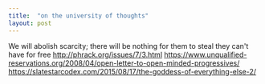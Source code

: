 ```yaml
---
title:  "on the university of thoughts"
layout: post
---
```

 
 
 
 
 We will abolish scarcity; there will be nothing for them to steal they can't have for free   http://phrack.org/issues/7/3.html    https://www.unqualified-reservations.org/2008/04/open-letter-to-open-minded-progressives/       https://slatestarcodex.com/2015/08/17/the-goddess-of-everything-else-2/
